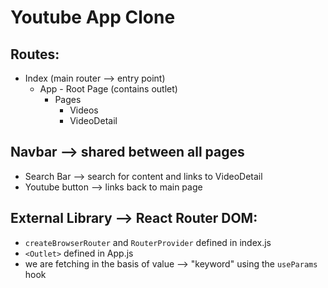 # Youtube App Clone 

## Routes: 
 - Index (main router --> entry point)
    - App - Root Page (contains outlet)
        - Pages
            - Videos
            - VideoDetail

## Navbar --> shared between all pages 

-  Search Bar --> search for content and links to VideoDetail
- Youtube button --> links back to main page

## External Library --> React Router DOM: 
 - `createBrowserRouter` and `RouterProvider` defined in index.js 
 - `<Outlet>` defined in App.js 
 - we are fetching in the basis of value --> "keyword" using the `useParams` hook
